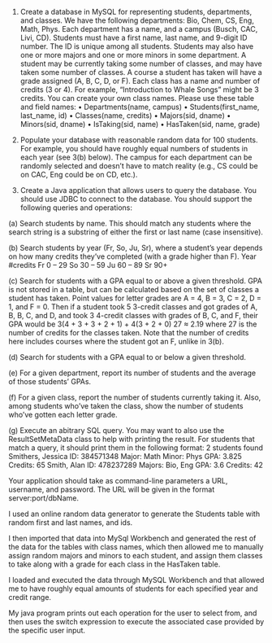 1. Create a database in MySQL for representing students, departments, and classes.
We have the following departments: Bio, Chem, CS, Eng, Math, Phys. Each department has a name, and a campus (Busch, CAC, Livi, CD). Students must have a first name, last name, and 9-digit ID number. The ID
is unique among all students. Students may also have one or more majors and one or more minors in some department. A student may be currently taking some number of classes, and may have taken some number of classes.
A course a student has taken will have a grade assigned (A, B, C, D, or F).
Each class has a name and number of credits (3 or 4). For example, “Introduction to Whale Songs” might be 3 credits. You can create your own class names.
Please use these table and field names:
• Departments(name, campus)
• Students(first_name, last_name, id)
• Classes(name, credits)
• Majors(sid, dname)
• Minors(sid, dname)
• IsTaking(sid, name)
• HasTaken(sid, name, grade)

2. Populate your database with reasonable random data for 100 students. For example, you should have roughly equal numbers of students in each year (see 3(b) below).
The campus for each department can be randomly selected and doesn’t have to match reality (e.g., CS could be on CAC, Eng could be on CD, etc.).

3. Create a Java application that allows users to query the database. You should use JDBC to connect to the database. You should support the following queries and operations:

(a) Search students by name. This should match any students where the search string is a substring of either the first or last name (case insensitive).

(b) Search students by year (Fr, So, Ju, Sr), where a student’s year depends on how many credits they’ve completed (with a grade higher than F).
Year #credits
Fr 0 – 29
So 30 – 59
Ju 60 – 89
Sr 90+

(c) Search for students with a GPA equal to or above a given threshold. GPA is not stored in a table, but can be calculated based on the set of
classes a student has taken. Point values for letter grades are A = 4, B = 3, C = 2, D = 1, and F = 0. Then if a student took 5 3-credit classes and
got grades of A, B, B, C, and D, and took 3 4-credit classes with grades of B, C, and F, their GPA would be
3(4 + 3 + 3 + 2 + 1) + 4(3 + 2 + 0)
27 ≈ 2.19
where 27 is the number of credits for the classes taken. Note that the number of credits here includes courses where the student got an F, unlike in 3(b).

(d) Search for students with a GPA equal to or below a given threshold.

(e) For a given department, report its number of students and the average of those students’ GPAs.

(f) For a given class, report the number of students currently taking it. Also, among students who’ve taken the class, show the number of students who’ve
gotten each letter grade.

(g) Execute an abitrary SQL query. You may want to also use the ResultSetMetaData class to help with printing the result.
For students that match a query, it should print them in the following format:
2 students found
Smithers, Jessica
ID: 384571348
Major: Math
Minor: Phys
GPA: 3.825
Credits: 65
Smith, Alan
ID: 478237289
Majors: Bio, Eng
GPA: 3.6
Credits: 42

Your application should take as command-line parameters a URL, username, and
password. The URL will be given in the format server:port/dbName.


I used an online random data generator to generate the Students table with random first and last names, and ids.

I then imported that data into MySql Workbench and generated the rest of the data for the tables with class names, which then allowed me to manually assign random majors and minors to each student, and assign them classes to take along with a grade for each class in the HasTaken table. 

I loaded and executed the data through MySQL Workbench and that allowed me to have roughly equal amounts of students for each specified year and credit range.

My java program prints out each operation for the user to select from, and then uses the switch expression to execute the associated case provided by the specific user input.
